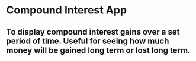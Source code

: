 # Compound Interest App
## To display compound interest gains over a set period of time. Useful for seeing how much money will be gained long term or lost long term.
